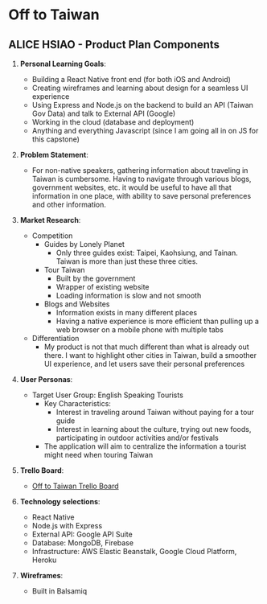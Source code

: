# **Off to Taiwan**
## **ALICE HSIAO** - Product Plan Components

1. __Personal Learning Goals__:
    * Building a React Native front end (for both iOS and Android)
    * Creating wireframes and learning about design for a seamless UI experience
    * Using Express and Node.js on the backend to build an API (Taiwan Gov Data) and talk to External API (Google)
    * Working in the cloud (database and deployment)
    * Anything and everything Javascript (since I am going all in on JS for this capstone)

2. __Problem Statement__: 
    * For non-native speakers, gathering information about traveling in Taiwan is cumbersome. Having to navigate through various blogs, government websites, etc. it would be useful to have all that information in one place, with ability to save personal preferences and other information.

3. __Market Research__:
    * Competition
        * Guides by Lonely Planet
            * Only three guides exist: Taipei, Kaohsiung, and Tainan. Taiwan is more than just these three cities. 
        * Tour Taiwan
            * Built by the government
            * Wrapper of existing website
            * Loading information is slow and not smooth
        * Blogs and Websites
            * Information exists in many different places
            * Having a native experience is more efficient than pulling up a web browser on a mobile phone with multiple tabs
    * Differentiation
        * My product is not that much different than what is already out there. I want to highlight other cities in Taiwan, build a smoother UI experience, and let users save their personal preferences
  
4. __User Personas__: 
    * Target User Group: English Speaking Tourists
        * Key Characteristics: 
            * Interest in traveling around Taiwan without paying for a tour guide
            * Interest in learning about the culture, trying out new foods, participating in outdoor activities and/or festivals
        * The application will aim to centralize the information a tourist might need when touring Taiwan

5. __Trello Board__:
    * [Off to Taiwan Trello Board](https://trello.com/b/kG5ossvS/off-to-taiwan)
  
6. __Technology selections__:
    - React Native
    - Node.js with Express
    - External API: Google API Suite
    - Database: MongoDB, Firebase
    - Infrastructure: AWS Elastic Beanstalk, Google Cloud Platform, Heroku
  
7. __Wireframes__:
    - Built in Balsamiq